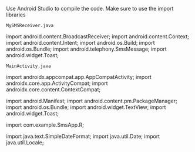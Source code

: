 Use Android Studio to compile the code.
Make sure to use the import libraries

    MySMSReceiver.java
  import android.content.BroadcastReceiver;
  import android.content.Context;
  import android.content.Intent;
  import android.os.Build;
  import android.os.Bundle;
  import android.telephony.SmsMessage;
  import android.widget.Toast;
  
    MainActivity.java
import androidx.appcompat.app.AppCompatActivity;
import androidx.core.app.ActivityCompat;
import androidx.core.content.ContextCompat;

import android.Manifest;
import android.content.pm.PackageManager;
import android.os.Bundle;
import android.widget.TextView;
import android.widget.Toast;

import com.example.SmsApp.R;

import java.text.SimpleDateFormat;
import java.util.Date;
import java.util.Locale;
